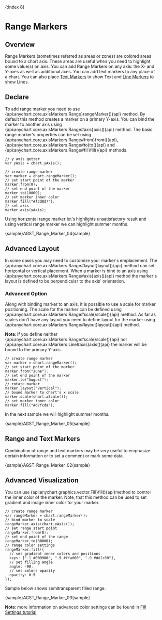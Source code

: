 {:index 8}
# Range Markers

## Overview

Range Markers (sometimes referred as areas or zones) are colored areas bound to a chart axis. These areas are useful when you need to highlight some value(s) on axis. You can add Range Markers on any axis: the X- and Y-axes as well as additional axes. You can add text markers to any place of a chart. You can also place [Text Markers](../Axes_and_Grids/Text_Markers) to show Text and [Line Markers](../Axes_and_Grids/Line_Markers) to show Lines.

## Declare

To add range marker you need to use {api:anychart.core.axisMarkers.Range}rangeMarker(){api} method. By default this method creates a marker on a primary Y-axis. You can bind the marker to another axis using {api:anychart.core.axisMarkers.Range#axis}axis(){api} method. The basic range marker's properties can be set using {api:anychart.core.axisMarkers.Range#from}from(){api}, {api:anychart.core.axisMarkers.Range#to}to(){api} and {api:anychart.core.axisMarkers.Range#fill}fill(){api} methods.

```
// y axis getter
var yAxis = chart.yAxis();

// create range marker
var marker = chart.rangeMarker();
// set start point of the marker
marker.from(0);
// set end point of the marker
marker.to(10000);
// set marker inner color
marker.fill("#fcd8d7");
// set axis
marker.axis(yAxis);
```

Using horizontal range marker let's highlights unsatisfactory result and using vertical range marker we can highlight summer months.

{sample}AGST\_Range\_Marker\_04{sample}

## Advanced Layout

In some cases you may need to customize your marker's emplacement. The {api:anychart.core.axisMarkers.Range#layout}layout(){api} method can set horizontal or vertical placement. When a marker is bind to an axis using {api:anychart.core.axisMarkers.Range#axis}axis(){api} method the marker's layout is defined to be perpendicular to the axis' orientation.

### Advanced Option

Along with binding marker to an axis, it is possible to use a scale for marker positioning. The scale for the marker can be defined using {api:anychart.core.axisMarkers.Range#scale}scale(){api} method. As far as scales don't have any layout you need to define layout for the marker using {api:anychart.core.axisMarkers.Range#layout}layout(){api} method.  
  
**Note**: if you define neither {api:anychart.core.axisMarkers.Range#scale}scale(){api} nor {api:anychart.core.axisMarkers.Line#axis}axis(){api} the marker will be bound to the primary Y-axis.


```
// create range marker
var marker = chart.rangeMarker();
// set start point of the marker
marker.from("June");
// set end point of the marker
marker.to("August");
// rotate marker
marker.layout("vertical");
// bound marker to chart's x scale
marker.scale(chart.xScale());
// set marker inner color
marker.fill("#d7fcda");
```

In the next sample we will highlight summer months.

{sample}AGST\_Range\_Marker\_05{sample}

## Range and Text Markers

Combination of range and text markers may be very useful to emphasize certain information or to set a comment or mark some data.

{sample}AGST\_Range\_Marker\_02{sample}

## Advanced Visualization

You can use {api:anychart.graphics.vector.Fill}fill(){api}method to control the inner color of the marker. Note, that this method can be used to set gradient and image inner color for your marker.

```
// create range marker
var rangeMarker = chart.rangeMarker();
// bind marker to scale
rangeMarker.axis(chart.yAxis());
// set range start point
rangeMarker.from(0);
// set end point of the range
rangeMarker.to(30000);
// range color settings
rangeMarker.fill({
  // set gradient inner colors and positions
  keys: [".1 #009900", ".5 #ffa000", ".9 #dd2c00"],
  // set filling angle
  angle: -90,
  // set colors opacity
  opacity: 0.5
});
```

Sample below shows semitransparent filled range.

{sample}AGST\_Range\_Marker\_03{sample}

**Note**: more information on advanced color settings can be found in [Fill Settings tutorial](../Graphics/Fill_Settings)